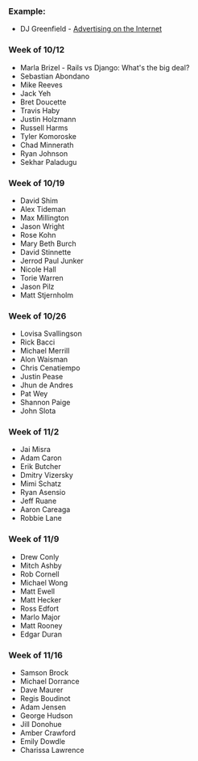 ### Example:

* DJ Greenfield - [Advertising on the Internet](https://gist.github.com/AllPurposeName/7c117da4b0345eb6b817)

### **Week of 10/12**

* Marla Brizel - Rails vs Django: What's the big deal?
* Sebastian Abondano
* Mike Reeves
* Jack Yeh
* Bret Doucette
* Travis Haby
* Justin Holzmann
* Russell Harms
* Tyler Komoroske
* Chad Minnerath
* Ryan Johnson
* Sekhar Paladugu

### **Week of 10/19**

* David Shim
* Alex Tideman
* Max Millington
* Jason Wright
* Rose Kohn
* Mary Beth Burch
* David Stinnette
* Jerrod Paul Junker
* Nicole Hall
* Torie Warren
* Jason Pilz
* Matt Stjernholm

### **Week of 10/26**

* Lovisa Svallingson
* Rick Bacci
* Michael Merrill
* Alon Waisman
* Chris Cenatiempo
* Justin Pease
* Jhun de Andres
* Pat Wey
* Shannon Paige
* John Slota

### **Week of 11/2**

* Jai Misra
* Adam Caron
* Erik Butcher
* Dmitry Vizersky
* Mimi Schatz
* Ryan Asensio
* Jeff Ruane
* Aaron Careaga
* Robbie Lane

### **Week of 11/9**

* Drew Conly
* Mitch Ashby
* Rob Cornell
* Michael Wong
* Matt Ewell
* Matt Hecker
* Ross Edfort
* Marlo Major
* Matt Rooney
* Edgar Duran

### **Week of 11/16**

* Samson Brock
* Michael Dorrance
* Dave Maurer
* Regis Boudinot
* Adam Jensen
* George Hudson
* Jill Donohue
* Amber Crawford
* Emily Dowdle
* Charissa Lawrence
